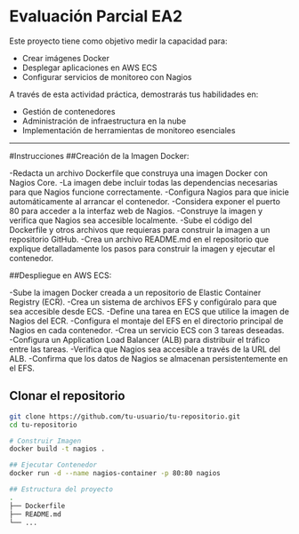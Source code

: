 # Evaluación Parcial EA2

Este proyecto tiene como objetivo medir la capacidad para:

- Crear imágenes Docker
- Desplegar aplicaciones en AWS ECS
- Configurar servicios de monitoreo con Nagios

A través de esta actividad práctica, demostrarás tus habilidades en:

- Gestión de contenedores
- Administración de infraestructura en la nube
- Implementación de herramientas de monitoreo esenciales

---
#Instrucciones
##Creación de la Imagen Docker: 

-Redacta un archivo Dockerfile que construya una imagen Docker con Nagios Core. 
-La imagen debe incluir todas las dependencias necesarias para que Nagios funcione correctamente. 
-Configura Nagios para que inicie automáticamente al arrancar el contenedor. 
-Considera exponer el puerto 80 para acceder a la interfaz web de Nagios. 
-Construye la imagen y verifica que Nagios sea accesible localmente. 
-Sube el código del Dockerfile y otros archivos que requieras para construir la imagen a un repositorio GitHub. 
-Crea un archivo README.md en el repositorio que explique detalladamente los pasos para construir la imagen y ejecutar el contenedor. 

##Despliegue en AWS ECS: 

-Sube la imagen Docker creada a un repositorio de Elastic Container Registry (ECR). 
-Crea un sistema de archivos EFS y configúralo para que sea accesible desde ECS. 
-Define una tarea en ECS que utilice la imagen de Nagios del ECR. 
-Configura el montaje del EFS en el directorio principal de Nagios en cada contenedor. 
-Crea un servicio ECS con 3 tareas deseadas. 
-Configura un Application Load Balancer (ALB) para distribuir el tráfico entre las tareas. 
-Verifica que Nagios sea accesible a través de la URL del ALB. 
-Confirma que los datos de Nagios se almacenan persistentemente en el EFS. 




##  Clonar el repositorio

```bash
git clone https://github.com/tu-usuario/tu-repositorio.git
cd tu-repositorio

# Construir Imagen
docker build -t nagios .

## Ejecutar Contenedor
docker run -d --name nagios-container -p 80:80 nagios

## Estructura del proyecto
.
├── Dockerfile
├── README.md
└── ...


